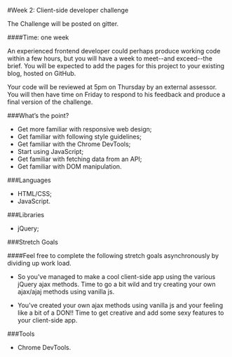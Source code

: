 #Week 2: Client-side developer challenge 

The Challenge will be posted on gitter.

####Time: one week  

An experienced frontend developer could perhaps produce working code within a few hours, but you will have a week to meet--and exceed--the brief. You will be expected to add the pages for this project to your existing blog, hosted on GitHub.   

Your code will be reviewed at 5pm on Thursday by an external assessor. You will then have time on Friday to respond to his feedback and produce a final version of the challenge. 

###What’s the point? 

* Get more familiar with responsive web design; 
* Get familiar with following style guidelines; 
* Get familiar with the Chrome DevTools; 
* Start using JavaScript; 
* Get familiar with fetching data from an API; 
* Get familiar with DOM manipulation. 

###Languages 

* HTML/CSS; 
* JavaScript. 

###Libraries 

* jQuery;

###Stretch Goals

####Feel free to complete the following stretch goals asynchronously by dividing up work load.

* So you've managed to make a cool client-side app using the various jQuery ajax methods. Time to go a bit wild and try creating your own ajax/ajaj methods using vanilla js.

* You've created your own ajax methods using vanilla js and your feeling like a bit of a DON!! Time to get creative and add some sexy features to your client-side app.   

###Tools 

* Chrome DevTools.